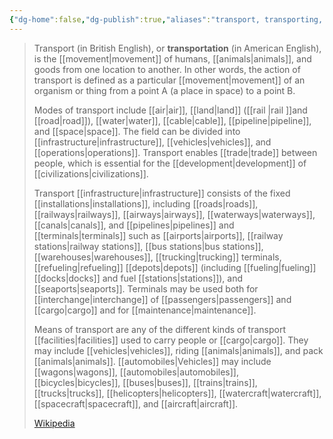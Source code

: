 ```yaml
---
{"dg-home":false,"dg-publish":true,"aliases":"transport, transporting, transported","locations":null,"tag":null,"date":null,"title":"transportation","permalink":"/transportation/","dgHomeLink":true,"dgPassFrontmatter":true}
---
```


> Transport (in British English), or **transportation** (in American English), is the [[movement|movement]] of humans, [[animals|animals]], and goods from one location to another. In other words, the action of transport is defined as a particular [[movement|movement]] of an organism or thing from a point A (a place in space) to a point B.  
>
> Modes of transport include [[air|air]], [[land|land]] ([[rail |rail ]]and [[road|road]]), [[water|water]], [[cable|cable]], [[pipeline|pipeline]], and [[space|space]]. The field can be divided into [[infrastructure|infrastructure]], [[vehicles|vehicles]], and [[operations|operations]]. Transport enables [[trade|trade]] between people, which is essential for the [[development|development]] of [[civilizations|civilizations]].
>
> Transport [[infrastructure|infrastructure]] consists of the fixed [[installations|installations]], including [[roads|roads]], [[railways|railways]], [[airways|airways]], [[waterways|waterways]], [[canals|canals]], and [[pipelines|pipelines]] and [[terminals|terminals]] such as [[airports|airports]], [[railway stations|railway stations]], [[bus stations|bus stations]], [[warehouses|warehouses]], [[trucking|trucking]] terminals, [[refueling|refueling]] [[depots|depots]] (including [[fueling|fueling]] [[docks|docks]] and fuel [[stations|stations]]), and [[seaports|seaports]]. Terminals may be used both for [[interchange|interchange]] of [[passengers|passengers]] and [[cargo|cargo]] and for [[maintenance|maintenance]].
>
> Means of transport are any of the different kinds of transport [[facilities|facilities]] used to carry people or [[cargo|cargo]]. They may include [[vehicles|vehicles]], riding [[animals|animals]], and pack [[animals|animals]]. [[automobiles|Vehicles]] may include [[wagons|wagons]], [[automobiles|automobiles]], [[bicycles|bicycles]], [[buses|buses]], [[trains|trains]], [[trucks|trucks]], [[helicopters|helicopters]], [[watercraft|watercraft]], [[spacecraft|spacecraft]], and [[aircraft|aircraft]].
>
> [Wikipedia](https://en.wikipedia.org/wiki/Transport)
